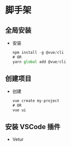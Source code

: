 # 脚手架

## 全局安装

*   安装

    ```javascript
    npm install -g @vue/cli
    # OR
    yarn global add @vue/cli
    ```

## 创建项目

*   创建

    ```javascript
    vue create my-project
    # OR
    vue ui
    ```

## 安装 VSCode 插件

*   Vetur
